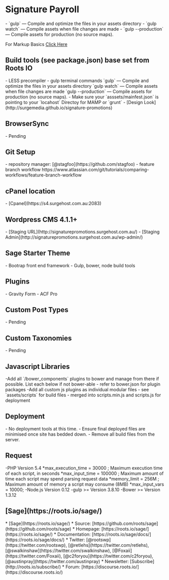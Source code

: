 <h1>Signature Payroll</h1>
- `gulp` — Compile and optimize the files in your assets directory
- `gulp watch` — Compile assets when file changes are made
- `gulp --production` — Compile assets for production (no source maps).

For Markup Basics [Click Here](https://help.github.com/articles/markdown-basics/)



<h2>Build tools (see package.json) base set from Roots IO</h2>
- LESS precompiler
- gulp terminal commands
	`gulp` — Compile and optimize the files in your assets directory
	`gulp watch` — Compile assets when file changes are made
	`gulp --production` — Compile assets for production (no source maps).
- Make sure your `asssets/mainfest.json` is pointing to your  `locahost` Directoy for MAMP or `grunt` 
- [Design Look](http://surgemedia.github.io/signature-promotions)
<h2>BrowserSync</h2>
- Pending

<h2>Git Setup</h2>
- repository manager: [@stagfoo](https://github.com/stagfoo)
- feature branch workflow
https://www.atlassian.com/git/tutorials/comparing-workflows/feature-branch-workflow

<h2>cPanel location</h2>
- [Cpanel](https://s4.surgehost.com.au:2083)


<h2>Wordpress CMS 4.1.1+</h2>
- [Staging URL](http://signaturepromotions.surgehost.com.au/)
- [Staging Admin](http://signaturepromotions.surgehost.com.au/wp-admin/)

<h2>Sage Starter Theme</h2>
- Bootrap front end framework
- Gulp, bower, node build tools

<h2>Plugins</h2>
- Gravity Form
- ACF Pro

<h2>Custom Post Types</h2>
- Pending

<h2>Custom Taxonomies </h2>
- Pending

<h2>Javascript Libraries</h2>
-Add all `/bower_components` plugins to bower and manage from there if possible. List each below if not bower-able
	- refer to bower.json for plugin packages
-Add all custom js plugins as individual modular files
	- see `assets/scripts` for build files
	- merged into scripts.min.js and scripts.js for deployment

<h2>Deployment</h2>
- No deployment tools at this time.
- Ensure final deployed files are minimised once site has bedded down.
- Remove all build files from the server.

<h2>Request</h2>
	-PHP Version 5.4 
		*max_execution_time = 30000     ; Maximum execution time of each script, in seconds
		*max_input_time = 100000	; Maximum amount of time each script may spend parsing request data
		*memory_limit = 256M      ; Maximum amount of memory a script may consume (8MB)
		*max_input_vars = 10000;
	-Node.js Version 0.12
	-gulp >= Version 3.8.10
	-Bower >= Version 1.3.12


<h2>[Sage](https://roots.io/sage/)</h2>
* [Sage](https://roots.io/sage/)
* Source: [https://github.com/roots/sage](https://github.com/roots/sage)
* Homepage: [https://roots.io/sage/](https://roots.io/sage/)
* Documentation: [https://roots.io/sage/docs/](https://roots.io/sage/docs/)
* Twitter: [@rootswp](https://twitter.com/rootswp), [@retlehs](https://twitter.com/retlehs), [@swalkinshaw](https://twitter.com/swalkinshaw), [@Foxaii](https://twitter.com/Foxaii), [@c2foryou](https://twitter.com/c2foryou), [@austinpray](https://twitter.com/austinpray)
* Newsletter: [Subscribe](http://roots.io/subscribe/)
* Forum: [https://discourse.roots.io/](https://discourse.roots.io/)


